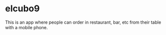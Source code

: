 # elcubo9
This is an app where people can order in restaurant, bar, etc from their table with a mobile phone.